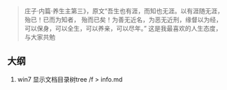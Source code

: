 > 庄子·内篇·养生主第三》，原文“吾生也有涯，而知也无涯。以有涯随无涯，殆已！已而为知者，
    殆而已矣！为善无近名，为恶无近刑，缘督以为经，可以保身，可以全生，可以养亲，可以尽年。”
    这是我最喜欢的人生态度，与大家共勉


## 大纲

1. win7 显示文档目录树tree /f > info.md

